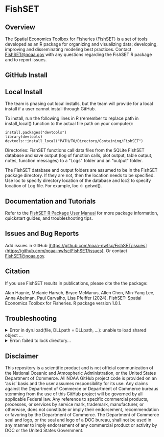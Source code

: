 # FishSET

## Overview 
The Spatial Economics Toolbox for Fisheries (FishSET) is a set of tools developed as an R package for organizing and visualizing data; developing, improving and disseminating modeling best practices.
Contact [FishSET@noaa.gov](mailto:FishSET@noaa.gov) with any questions regarding the FishSET R package and to report issues.

## GitHub Install

## Local Install
The team is phasing out local installs, but the team will provide for a local install if a user cannot install through GitHub.

To install, run the following lines in R (remember to replace path in install_local() function to the actual file path on your computer):
```
install.packages("devtools")
library(devtools)
devtools::install_local("PATH/TO/Directory/Containing/FishSET")
```

Directories:
FishSET functions call data files from the SQLite FishSET database and save output (log of function calls, plot output, table output, notes, function messages) to a "Logs" folder and an "output" folder.

The FishSET database and output folders are assumed to be in the FishSET package directory. If they are not, 
then the location needs to be specified.
Use loc to specify directory location of the database and loc2 to specify location of Log file.
For example, loc <- getwd().


## Documentation and Tutorials

Refer to the [FishSET R Package User Manual](https://docs.google.com/document/d/1p8mK65uG8yp-HbzCeBgtO0q6DSpKV1Zyk_ucNskt5ug/edit) for more package information, quickstart guides, and troubleshooting tips.

## Issues and Bug Reports

Add issues in GitHub [https://github.com/noaa-nwfsc/FishSET/issues](https://github.com/noaa-nwfsc/FishSET/issues). Or contact [FishSET@noaa.gov](mailto:FishSET@noaa.gov).

## <a name="cite"> Citation </a>

If you use FishSET results in publications, please cite the the package:

Alan Haynie, Melanie Harsch, Bryce McManus, Allen Chen, Min-Yang Lee, Anna Abelman, Paul Carvalho, Lisa Pfeiffer (2024). FishSET: Spatial Economics Toolbox for Fisheries. R package version 1.0.1.

## Troubleshooting
<details><summary>Error in dyn.load(file, DLLpath = DLLpath, ...): unable to load shared object ... </summary>
This error message indicates that the filepath to a necessary package is 'corrupted' and cannot load properly. To fix this issue, reinstall the package indicated in the error message using `install.packages([Name of package])` and restart the R session. If the issue persists, try uninstalling and reinstalling R/RStudio. If both options fail, report the[issue](https://gitlab-afsc.fisheries.noaa.gov/bryce.mcmanus/FishSET_RPackage/-/issues).
</details> 

<details><summary>Error: failed to lock directory...</summary>
This error could appear when your last package installation was interrupted, when updated you version of R, and probably other situations that we are not aware of.  

1. Locate and delete the ".../00LOCK-[packagename]" and "[packagename]" folders in the library folder, which should be displayed with the error message (this can also be done using the unlink() function in R), then attempt to reinstall the problem package using install.packages(). If FishSET is the problem package, follow the steps above to install again.

2. If the first options does not work, try adding "--no-lock" to your install options: "install.packages(INSTALL_opts = '--no-lock')" 
</details> 

## <a name="license"> Disclaimer </a>

This repository is a scientific product and is not official communication of the National Oceanic and Atmospheric Administration, or the United States Department of Commerce. All NOAA GitHub project code is provided on an ‘as is’ basis and the user assumes responsibility for its use. Any claims against the Department of Commerce or Department of Commerce bureaus stemming from the use of this GitHub project will be governed by all applicable Federal law. Any reference to specific commercial products, processes, or services by service mark, trademark, manufacturer, or otherwise, does not constitute or imply their endorsement, recommendation or favoring by the Department of Commerce. The Department of Commerce seal and logo, or the seal and logo of a DOC bureau, shall not be used in any manner to imply endorsement of any commercial product or activity by DOC or the United States Government.
